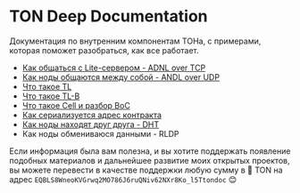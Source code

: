 # TON Deep Documentation
Документация по внутренним компонентам ТОНа, с примерами, которая поможет разобраться, как все работает. 

* [Как общаться с Lite-сервером - ADNL over TCP](/ADNL-TCP-Liteserver.md)
* [Как ноды общаются между собой - ANDL over UDP](/ADNL-UDP-Internal.md)
* [Что такое TL](/TL.md)
* [Что такое TL-B](/TL-B.md)
* [Что такое Cell и разбор BoC](/Cells-BoC.md)
* [Как сериализуется адрес контракта](/Address.md)
* [Как ноды находят друг друга - DHT](/DHT.md)
* Как ноды обмениваюся данными - RLDP

Если информация была вам полезна, и вы хотите поддержать появление подобных материалов и дальнейшее развитие моих открытых проектов, вы можете перевести в качестве поддержки любую сумму в 💎 TON на адрес `EQBLS8WneoKVGrwq2MO786J6ruQNiv62NXr8Ko_l5Ttondoc` 😊
